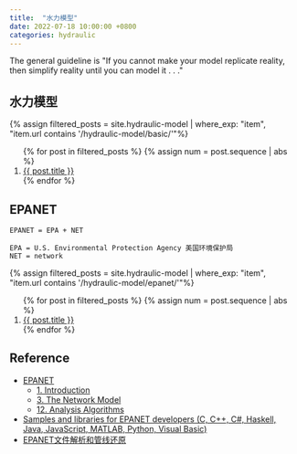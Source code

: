 ```yaml
---
title:  "水力模型"
date: 2022-07-18 10:00:00 +0800
categories: hydraulic
---
```


The general guideline is "If you cannot make your model replicate reality, then simplify reality until you can model it . . ."

## 水力模型

{% assign filtered_posts = site.hydraulic-model | where_exp: "item", "item.url contains '/hydraulic-model/basic/'"%}
<ol>
    {% for post in filtered_posts %}
    {% assign num = post.sequence | abs %}
    <li>
        <a href="{{ post.url }}">{{ post.title }}</a>
    </li>
    {% endfor %}
</ol>

## EPANET

```text
EPANET = EPA + NET

EPA = U.S. Environmental Protection Agency 美国环境保护局
NET = network
```



{% assign filtered_posts = site.hydraulic-model | where_exp: "item", "item.url contains '/hydraulic-model/epanet/'"%}
<ol>
    {% for post in filtered_posts %}
    {% assign num = post.sequence | abs %}
    <li>
        <a href="{{ post.url }}">{{ post.title }}</a>
    </li>
    {% endfor %}
</ol>

## Reference

- [EPANET](https://www.epa.gov/water-research/epanet)
  - [1. Introduction](https://epanet22.readthedocs.io/en/latest/1_introduction.html)
  - [3. The Network Model](https://epanet22.readthedocs.io/en/latest/3_network_model.html)
  - [12. Analysis Algorithms](https://epanet22.readthedocs.io/en/latest/12_analysis_algorithms.html)
- [Samples and libraries for EPANET developers (C, C++, C#, Haskell, Java, JavaScript, MATLAB, Python, Visual Basic)](http://epanet.de/developer/index.html.en)
- [EPANET文件解析和管线还原](https://bibichuan.github.io/posts/9d35c66.html)


